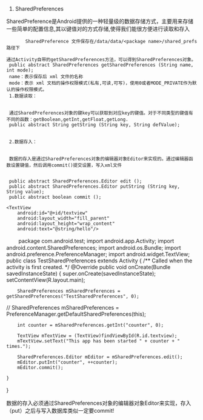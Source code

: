 1. SharedPreferences


 SharedPreference是Android提供的一种轻量级的数据存储方式，主要用来存储一些简单的配置信息,其以键值对的方式存储,使得我们能很方便进行读取和存入


           SharedPreference 文件保存在/data/data/<package name>/shared_prefs 路径下

    通过Activity自带的getSharedPreferences方法，可以得到SharedPreferences对象。
     public abstract SharedPreferences getSharedPreferences (String name, int mode);
     name：表示保存后 xml 文件的名称
     mode：表示 xml 文档的操作权限模式(私有,可读,可写)，使用0或者MODE_PRIVATE作为默认的操作权限模式。 
     1.数据读取：


     通过SharedPreferences对象的键key可以获取到对应key的键值。对于不同类型的键值有不同的函数：getBoolean,getInt,getFloat,getLong.
     public abstract String getString (String key, String defValue);


     2.数据存入：


     数据的存入是通过SharedPreferences对象的编辑器对象Editor来实现的。通过编辑器函数设置键值，然后调用commit()提交设置，写入xml文件


     public abstract SharedPreferences.Editor edit ();
     public abstract SharedPreferences.Editor putString (String key, String value);
     public abstract boolean commit ();

<?xml version="1.0" encoding="utf-8"?> 
<LinearLayout xmlns:android="http://schemas.android.com/apk/res/android" 
    android:orientation="vertical" 
    android:layout_width="fill_parent" 
    android:layout_height="fill_parent"> 
       
    <TextView   
        android:id="@+id/textview" 
        android:layout_width="fill_parent"  
        android:layout_height="wrap_content"  
        android:text="@string/hello"/> 
       
</LinearLayout> 
　　
package com.android.test; 
import android.app.Activity; 
import android.content.SharedPreferences; 
import android.os.Bundle; 
import android.preference.PreferenceManager; 
import android.widget.TextView; 
public class TestSharedPreferences extends Activity { 
    /** Called when the activity is first created. */ 
    @Override 
    public void onCreate(Bundle savedInstanceState) { 
        super.onCreate(savedInstanceState); 
        setContentView(R.layout.main); 
           
        SharedPreferences mSharedPreferences = getSharedPreferences("TestSharedPreferences", 0); 
//        SharedPreferences mSharedPreferences = PreferenceManager.getDefaultSharedPreferences(this); 
           
        int counter = mSharedPreferences.getInt("counter", 0); 
           
        TextView mTextView = (TextView)findViewById(R.id.textview); 
        mTextView.setText("This app has been started " + counter + " times."); 
           
        SharedPreferences.Editor mEditor = mSharedPreferences.edit(); 
        mEditor.putInt("counter", ++counter); 
        mEditor.commit(); 
           
    } 
} 
　　

数据的存入必须通过SharedPreferences对象的编辑器对象Editor来实现，存入（put）之后与写入数据库类似一定要commit!
